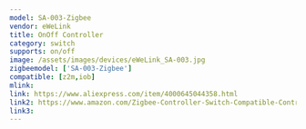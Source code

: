 ```yaml
---
model: SA-003-Zigbee
vendor: eWeLink
title: OnOff Controller
category: switch
supports: on/off
image: /assets/images/devices/eWeLink_SA-003.jpg
zigbeemodel: ['SA-003-Zigbee']
compatible: [z2m,iob]
mlink: 
link: https://www.aliexpress.com/item/4000645044358.html
link2: https://www.amazon.com/Zigbee-Controller-Switch-Compatible-Controlled/dp/B07TCFT73T/
link3: 
---
```


